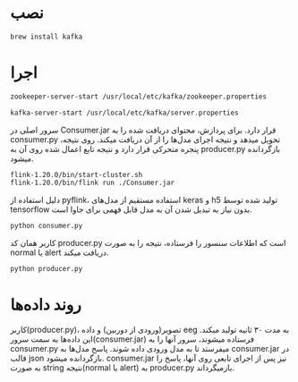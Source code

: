  # نصب
``` zsh
brew install kafka
```

 # اجرا

``` zsh
zookeeper-server-start /usr/local/etc/kafka/zookeeper.properties
```

``` zsh
kafka-server-start /usr/local/etc/kafka/server.properties
```

سرور اصلی در Consumer.jar قرار دارد. برای پردازش، محتوای دریافت شده را به consumer.py تحویل میدهد و نتیجه اجرای مدل‌ها را از آن دریافت میکند. روی نتیجه، پنجره متحرکی قرار دارد و نتیجه تابع اعمال شده روی آن به producer.py بازگردانده میشود.

``` zsh
flink-1.20.0/bin/start-cluster.sh
flink-1.20.0/bin/flink run ./Consumer.jar
```

دلیل استفاده از pyflink، استفاده مستقیم از مدل‌های keras و h5 تولید شده توسط tensorflow بدون نیاز به تبدیل شدن آن به مدل قابل فهمی برای جاوا است.
``` zsh
python consumer.py
```


کاربر همان کد producer.py است که اطلاعات سنسور را فرستاده، نتیجه را به صورت normal یا alert دریافت میکند. 
``` zsh
python producer.py
```
# روند داده‌ها
کاربر(producer.py)، تصویر(ورودی از دوربین) و داده eeg به مدت ۳۰ ثانیه تولید میکند. این داده‌ها به سمت سرور(consumer.jar) فرستاده میشوند، سرور آنها را به consumer.py میفرستد تا به مدل ورودی داده شوند. پاسخ مدل‌ها به consumer.jar در قالب json بازگردانده میشود. consumer.jar نیز پس از اجرای تابعی روی آنها، پاسخ را به صورت string نتیجه(normal یا alert) به producer.py بازمیگرداند.
